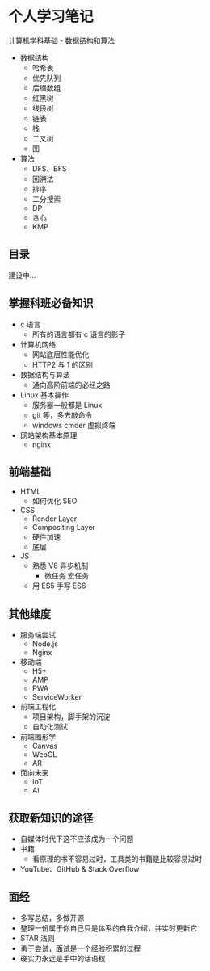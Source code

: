 # 个人学习笔记

计算机学科基础 - 数据结构和算法

- 数据结构
  - 哈希表
  - 优先队列
  - 后缀数组
  - 红黑树
  - 线段树
  - 链表
  - 栈
  - 二叉树
  - 图
- 算法
  - DFS、BFS
  - 回溯法
  - 排序
  - 二分搜索
  - DP
  - 贪心
  - KMP

## 目录

建设中...

## 掌握科班必备知识

- c 语言
  - 所有的语言都有 c 语言的影子
- 计算机网络
  - 网站底层性能优化
  - HTTP2 与 1 的区别
- 数据结构与算法
  - 通向高阶前端的必经之路
- Linux 基本操作
  - 服务器一般都是 Linux
  - git 等，多去敲命令
  - windows cmder 虚拟终端
- 网站架构基本原理
  - nginx

## 前端基础

- HTML
  - 如何优化 SEO
- CSS
  - Render Layer
  - Compositing Layer
  - 硬件加速
  - 底层
- JS
  - 熟悉 V8 异步机制
    - 微任务 宏任务
  - 用 ES5 手写 ES6

## 其他维度

- 服务端尝试
  - Node.js
  - Nginx
- 移动端
  - H5+
  - AMP
  - PWA
  - ServiceWorker
- 前端工程化
  - 项目架构，脚手架的沉淀
  - 自动化测试
- 前端图形学
  - Canvas
  - WebGL
  - AR
- 面向未来
  - IoT
  - AI

## 获取新知识的途径

- 自媒体时代下这不应该成为一个问题
- 书籍
  - 看原理的书不容易过时，工具类的书籍是比较容易过时
- YouTube、GitHub & Stack Overflow

## 面经

- 多写总结，多做开源
- 整理一份属于你自己只是体系的自我介绍，并实时更新它
- STAR 法则
- 勇于尝试，面试是一个经验积累的过程
- 硬实力永远是手中的话语权

